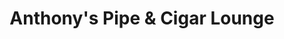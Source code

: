 ---
title: "Anthony's Pipe & Cigar Lounge"
url: /minneapolis/anthonys-pipe-and-cigar-lounge/
shop: tobacco
---